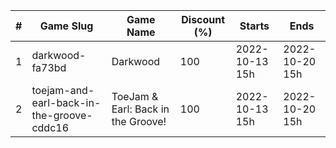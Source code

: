 |#|Game Slug|Game Name|Discount (%)|Starts|Ends|
|---|---|---|---|---|---|
|1|darkwood-fa73bd|Darkwood|100|2022-10-13 15h|2022-10-20 15h|
|2|toejam-and-earl-back-in-the-groove-cddc16|ToeJam & Earl: Back in the Groove!|100|2022-10-13 15h|2022-10-20 15h|

